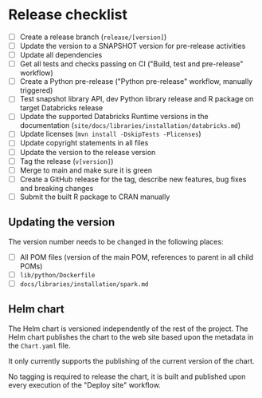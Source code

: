 # Release checklist

- [ ] Create a release branch (`release/[version]`)
- [ ] Update the version to a SNAPSHOT version for pre-release activities
- [ ] Update all dependencies
- [ ] Get all tests and checks passing on CI ("Build, test and pre-release"
  workflow)
- [ ] Create a Python pre-release ("Python pre-release" workflow, manually
  triggered)
- [ ] Test snapshot library API, dev Python library release and R package on
  target Databricks release
- [ ] Update the supported Databricks Runtime versions in the
  documentation (`site/docs/libraries/installation/databricks.md`)
- [ ] Update licenses (`mvn install -DskipTests -Plicenses`)
- [ ] Update copyright statements in all files
- [ ] Update the version to the release version
- [ ] Tag the release (`v[version]`)
- [ ] Merge to main and make sure it is green
- [ ] Create a GitHub release for the tag, describe new features, bug fixes and
  breaking changes
- [ ] Submit the built R package to CRAN manually

## Updating the version

The version number needs to be changed in the following places:

- [ ] All POM files (version of the main POM, references to parent in all child
  POMs)
- [ ] `lib/python/Dockerfile`
- [ ] `docs/libraries/installation/spark.md`

## Helm chart

The Helm chart is versioned independently of the rest of the project. The Helm
chart publishes the chart to the web site based upon the metadata in
the `Chart.yaml` file.

It only currently supports the publishing of the current version of the chart.

No tagging is required to release the chart, it is built and published upon
every execution of the "Deploy site" workflow.
